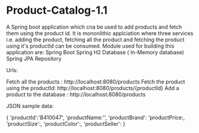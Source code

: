 # Product-Catalog-1.1

A Spring boot application which cna be used to add products and fetch them using the product id. It is mononlithic applciation where 
three services i.e. adding the product, fetching all the product and fetching the product using it's productId can be consumed.
Module used for building this application are:
  Spring Boot
  Spring H2 Database ( In-Memory database)
  Spring JPA Repository
  
  Urls:
  
  Fetch all the products : http://localhost:8080/products
  Fetch the product using the productId: http://localhost:8080/products/{productId}
  Add a product to the database : http://localhost:8080/products
  
  JSON sample data:
  
  {
    'productId':'B410047',
    'productName:'',
    'productBrand':
    'productPrice:,
    'productSize':,
    'productColor':,
    'productSeller':
  }
  
